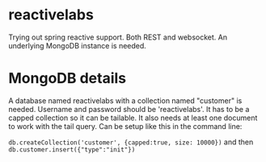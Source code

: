 # reactivelabs
Trying out spring reactive support. Both REST and websocket. An underlying MongoDB instance is needed.

# MongoDB details
A database named reactivelabs with a collection named "customer" is needed. Username and password should be 'reactivelabs'.
It has to be a capped collection so it can be tailable. It also needs at least one document to work with the tail query.
Can be setup like this in the command line:

`db.createCollection('customer', {capped:true, size: 10000})`
and then `db.customer.insert({"type":"init"})`

